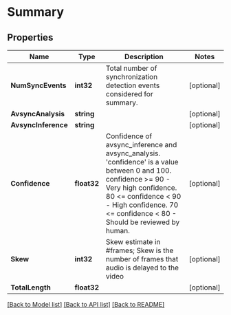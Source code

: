 # Summary

## Properties

Name | Type | Description | Notes
------------ | ------------- | ------------- | -------------
**NumSyncEvents** | **int32** | Total number of synchronization detection events considered for summary. | [optional] 
**AvsyncAnalysis** | **string** |  | [optional] 
**AvsyncInference** | **string** |  | [optional] 
**Confidence** | **float32** | Confidence of avsync_inference and avsync_analysis. &#39;confidence&#39; is a value between 0 and 100. confidence &gt;&#x3D; 90  - Very high confidence. 80 &lt;&#x3D; confidence &lt; 90   - High confidence. 70 &lt;&#x3D; confidence &lt; 80   - Should be reviewed by human.  | [optional] 
**Skew** | **int32** | Skew estimate in #frames; Skew is the number of frames that audio is delayed to the video | [optional] 
**TotalLength** | **float32** |  | [optional] 

[[Back to Model list]](../README.md#documentation-for-models) [[Back to API list]](../README.md#documentation-for-api-endpoints) [[Back to README]](../README.md)


